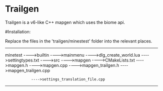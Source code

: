 # Trailgen
Trailgen is a v6-like C++ mapgen which uses the biome api.

#Installation:

Replace the files in the 'trailgen/minestest' folder into the relevant places.

---------
minetest
		---->builtin
					---->mainmenu
								---->dlg_create_world.lua
					---->settingtypes.txt
		---->src
				---->mapgen
							---->CMakeLists.txt
							---->mapgen.h
							---->mapgen.cpp
							---->mapgen_trailgen.h
							---->mapgen_trailgen.cpp

				---->settings_translation_file.cpp
----------